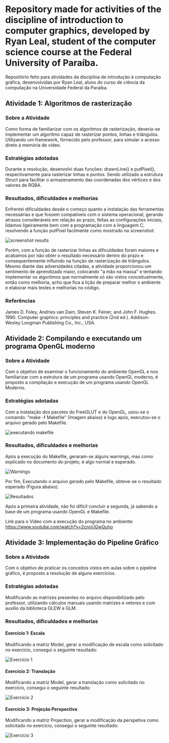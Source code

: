 # Repository made for activities of the discipline of introduction to computer graphics, developed by Ryan Leal, student of the computer science course at the Federal University of Paraíba.

Repositório feito para atividades da disciplina de introdução à computação gráfica, desenvolvidas por Ryan Leal, aluno do curso de ciência da computação na Universidade Federal da Paraíba.

## Atividade 1: Algoritmos de rasterização
### Sobre a Atividade

Como forma de familiarizar com os algoritmos de rasterização, devería-se implementar um algoritmo capaz de rasterizar pontos, linhas e triângulos. Utilizando um framework, fornecido pelo professor, para simular o acesso direto à memória de vídeo.

### Estratégias adotadas

Durante a resolução, desenvolvi duas funções: drawnLine() e putPixel(), respectivamente para rasterizar linhas e pontos. Sendo utilizado a estrutura Struct para facilitar o armazenamento das coordenadas dos vértices e dos valores de RGBA.

### Resultados, dificuldades e melhorias

Enfrentei dificuldades desde o começo quanto a instalação das ferramentas necessárias e que fossem compatíveis com o sistema operacional, gerando atrasos consideráveis em relação ao prazo, feitas as configurações iniciais, lidamos ligeiramente bem com a programação com a linguagem C, resolvendo a função putPixel facilmente como mostrado na screenshot:

![screenshot results](/Images/putPixel.png)

Porém, com a função de rasterizar linhas as dificuldades foram maiores e acabamos por não obter o resultado necessário dentro do prazo e consequentemente influindo na função de rasterização de triângulos.
Mesmo diante das adversidades citadas, a atividade proporcionou um sentimento de aprendizado maior, colocando "a mão na massa" e tentando implementar os algoritmos que normalmente só são vistos conceitualmente, então como melhoria, acho que fica a lição de preparar melhor o ambiente e elaborar mais testes e melhorias no código.

### Referências
  James D. Foley, Andries van Dam, Steven K. Feiner, and John F. Hughes. 1990. Computer graphics: principles and practice (2nd ed.). Addison-Wesley Longman Publishing Co., Inc., USA.
  
## Atividade 2: Compilando e executando um programa OpenGL moderno
### Sobre a Atividade

Com o objetivo de examinar o funcionamento do ambiente OpenGL e nos familiarizar com a estrutura de um programa usando OpenGL moderno, é proposto a compilação e execução de um programa usando OpenGL Moderno.

### Estratégias adotadas

Com a instalação dos pacotes do FreeGLUT e do OpenGL, usou-se o comando: "make -f Makefile" (Imagem abaixo) e logo após, executou-se o arquivo gerado pelo Makefile.

![executando makefile](/Images/makeFile.png)

### Resultados, dificuldades e melhorias

Após a execução do Makefile, geraram-se alguns warnings, mas como explicado no documento do projeto, é algo normal e esperado.

![Warnings](/Images/warnings.png)

Por fim, Executando o arquivo gerado pelo Makefile, obteve-se o resultado esperado (Figura abaixo).

![Resultados](/Images/helloGL.png)

Após a primeira atividade, não foi difícil concluir a segunda, já sabendo a base de um programa usando OpenGL e Makefile.

Link para o Vídeo com a execução do programa no ambiente: https://www.youtube.com/watch?v=2cnoUGwQuho

## Atividade 3: Implementação do Pipeline Gráfico
### Sobre a Atividade

Com o objetivo de praticar os conceitos vistos em aulas sobre o pipeline gráfico, é proposto a resolução de alguns exercícios.

### Estratégias adotadas

Modificando as matrizes presentes no arquivo disponibilizado pelo professor, utilizando cálculos manuais usando matrizes e vetores e com auxílio da biblioteca GLEW e GLM.

### Resultados, dificuldades e melhorias

#### Exercício 1: Escala

Modificando a matriz Model, gerar a modificação de escala como solicitado no exercício, consegui o seguinte resultado:

![Exercício 1](/Images/Ex1_T3.png)

#### Exercício 2: Translação

Modificando a matriz Model, gerar a translação como solicitado no exercício, consegui o seguinte resultado:

![Exercício 2](/Images/Ex2_T3.png)

#### Exercício 3: Projeção Perspectiva

Modificando a matriz Projection, gerar a modificação da perspetiva como solicitado no exercício, consegui o seguinte resultado:

![Exercício 3](/Images/Ex3_T3.png)
